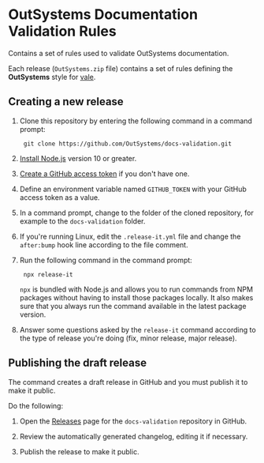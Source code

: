 # OutSystems Documentation Validation Rules

Contains a set of rules used to validate OutSystems documentation.

Each release (`OutSystems.zip` file) contains a set of rules defining the **OutSystems** style for [vale](https://github.com/errata-ai/vale).

## Creating a new release

1. Clone this repository by entering the following command in a command prompt:

        git clone https://github.com/OutSystems/docs-validation.git

1. [Install Node.js](https://nodejs.org/en/) version 10 or greater.

1. [Create a GitHub access token](https://github.com/settings/tokens/new) if you don't have one.

1. Define an environment variable named `GITHUB_TOKEN` with your GitHub access token as a value.

1. In a command prompt, change to the folder of the cloned repository, for example to the `docs-validation` folder.

1. If you're running Linux, edit the `.release-it.yml` file and change the `after:bump` hook line according to the file comment.

1. Run the following command in the command prompt:

        npx release-it

    `npx` is bundled with Node.js and allows you to run commands from NPM packages without having to install those packages locally. It also makes sure that you always run the command available in the latest package version.

1. Answer some questions asked by the `release-it` command according to the type of release you're doing (fix, minor release, major release).

## Publishing the draft release

The command creates a draft release in GitHub and you must publish it to make it public.

Do the following:

1. Open the [Releases](https://github.com/OutSystems/docs-validation/releases) page for the `docs-validation` repository in GitHub.

1. Review the automatically generated changelog, editing it if necessary.

1. Publish the release to make it public.

